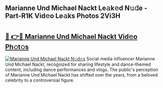 ## Marianne Und Michael Nackt Le𝚊k𝚎d N𝚞𝚍e - Part-R1K Vid𝚎o Le𝚊ks Photos 2Vi3H

# <h2><a href="http://fb5jun9.evod.top/?m=Marianne+Und+Michael+Nackt">🔗 👉🔴 Marianne Und Michael Nackt Vid𝚎o Ph𝚘t𝚘s</a></h2>

[![Marianne Und Michael Nackt N𝚞d𝚎s](https://i.imgur.com/8V9OHl7.gif)](http://fb5jun9.evod.top/?m=Marianne+Und+Michael+Nackt)
Social media influencer Marianne Und Michael Nackt, recognized for sharing lifestyle and dance-themed content, including dance performances and vlogs. The public's perception of Marianne Und Michael Nackt has shifted over the years, from a beloved celebrity to a controversial figure. 
